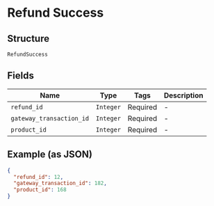 
# Refund Success

## Structure

`RefundSuccess`

## Fields

| Name | Type | Tags | Description |
|  --- | --- | --- | --- |
| `refund_id` | `Integer` | Required | - |
| `gateway_transaction_id` | `Integer` | Required | - |
| `product_id` | `Integer` | Required | - |

## Example (as JSON)

```json
{
  "refund_id": 12,
  "gateway_transaction_id": 182,
  "product_id": 168
}
```

